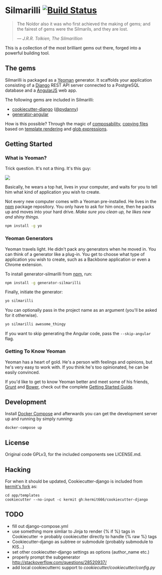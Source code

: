 Silmarilli [![Build Status](https://secure.travis-ci.org/kermit666/silmarilli.png?branch=master)](https://travis-ci.org/kermit666/silmarilli)
==========

> The Noldor also it was who first achieved the making of gems;
> and the fairest of gems were the Silmarils, and they are lost.
>
> — <cite>J.R.R. Tolkien, The Silmarillion</cite>


This is a collection of the most brilliant gems out there,
forged into a powerful building tool.


The gems
--------

Silmarilli is packaged as a [Yeoman](http://yeoman.io) generator. It scaffolds
your application consisting of a [Django](https://www.djangoproject.com/)
REST API server connected to a PostgreSQL database and a
[AngularJS](https://angularjs.org/) web app.

The following gems are included in Silmarilli:

- [cookiecutter-django](https://github.com/pydanny/cookiecutter-django)
  ([@pydanny](https://github.com/pydanny))
- [generator-angular](https://github.com/yeoman/generator-angular)

How is this possible? Through the magic of
[composability](yeoman.io/authoring/composability.html),
[copying files](https://github.com/sboudrias/mem-fs-editor)
based on [template rendering](https://lodash.com/docs#template)
and [glob expressions](https://github.com/isaacs/node-glob).

Getting Started
---------------

### What is Yeoman?

Trick question. It's not a thing. It's this guy:

![](http://i.imgur.com/JHaAlBJ.png)

Basically, he wears a top hat, lives in your computer, and waits for you to tell
him what kind of application you wish to create.

Not every new computer comes with a Yeoman pre-installed. He lives in the
[npm](https://npmjs.org) package repository. You only have to ask for him once,
then he packs up and moves into your hard drive. *Make sure you clean up, he
likes new and shiny things.*

```bash
npm install -g yo
```

### Yeoman Generators

Yeoman travels light. He didn't pack any generators when he moved in. You can
think of a generator like a plug-in. You get to choose what type of application
you wish to create, such as a Backbone application or even a Chrome extension.

To install generator-silmarilli from
[npm](https://www.npmjs.com/package/generator-silmarilli), run:

```bash
npm install -g generator-silmarilli
```

Finally, initiate the generator:

```bash
yo silmarilli
```

You can optionally pass in the project name as an argument (you'll be asked for
it otherwise).

```bash
yo silmarilli awesome_thingy
```

If you want to skip generating the Angular code, pass the `--skip-angular` flag.

### Getting To Know Yeoman

Yeoman has a heart of gold. He's a person with feelings and opinions, but he's
very easy to work with. If you think he's too opinionated, he can be easily
convinced.

If you'd like to get to know Yeoman better and meet some of his friends,
[Grunt](http://gruntjs.com) and [Bower](http://bower.io), check out the complete
[Getting Started Guide](https://github.com/yeoman/yeoman/wiki/Getting-Started).


Development
-----------

Install [Docker Compose](http://docs.docker.com/compose/install/) and afterwards
you can get the development server up and running by simply running:

    docker-compose up



License
-------

Original code GPLv3, for the included components see LICENSE.md.


Hacking
-------

For when it should be updated, Cookiecutter-django is included from
[kermit's fork](https://github.com/kermit666/cookiecutter-django/tree/kermit)
as:

    cd app/templates
    cookiecutter --no-input -c kermit gh:kermit666/cookiecutter-django


TODO
----

- fill out django-compose.yml
- use something more simliar to Jinja to render {% if %} tags in Cookiecutter
   -> probably cookiecutter directly to handle {% raw %} tags
- Cookiecutter-django as subtree or submodule (probably submodule to KIS...)
- set other cookiecutter-django settings as options (author_name etc.)
- properly prompt the subgenerator
  http://stackoverflow.com/questions/28520937/
- add local cookiecutterrc support to *cookiecutter/cookiecutter/config.py*
